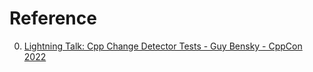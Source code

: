 # Reference

0. [Lightning Talk: Cpp Change Detector Tests - Guy Bensky - CppCon 2022](https://www.youtube.com/watch?v=rv-zHn_Afko)

